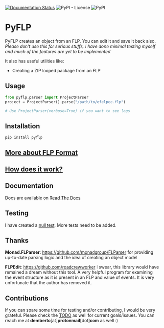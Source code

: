 [![Documentation Status](https://readthedocs.org/projects/pyflp/badge/?version=latest)](https://pyflp.readthedocs.io/en/latest/?badge=latest)
![PyPI - License](https://img.shields.io/pypi/l/pyflp)
![PyPI](https://img.shields.io/pypi/v/pyflp?color=blue)

# PyFLP
PyFLP creates an object from an FLP. You can edit it and save it back also. *Please don't use this for serious stuffs, I have done minimal testing myself and much of the features are yet to be implemented.*

It also has useful utilities like:
* Creating a ZIP looped package from an FLP

## Usage
```Python
from pyflp.parser import ProjectParser
project = ProjectParser().parse("/path/to/efelpee.flp")

# Use ProjectParser(verbose=True) if you want to see logs
```

## Installation

```
pip install pyflp
```

## [More about FLP Format](doc/flp-format.md)

## [How does it work?](doc/how-does-it-work.md)

## Documentation
Docs are available on [Read The Docs](pyflp.rtfd.io)

## Testing
I have created a [null test](test_parser.py). More tests need to be added.

## Thanks

**Monad.FLParser**: https://github.com/monadgroup/FLParser for providing up-to-date parsing logic and the idea of creating an object model

**FLPEdit**: https://github.com/roadcrewworker I swear, this library would have remained a dream without this tool. A very helpful program for examining the event structure as it is present in an FLP and value of events. It is very unfortunate that the author has removed it.

## Contributions

If you can spare some time for testing and/or contributing, I would be very grateful. Please check the [TODO](../TODO) as well for current goals/issues. You can reach me at **demberto**[at]**protonmail**[dot]**com** as well :)